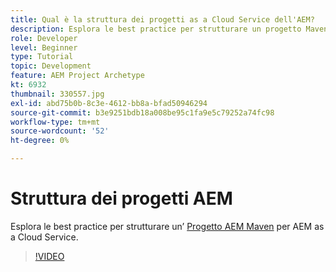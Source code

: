 ```yaml
---
title: Qual è la struttura dei progetti as a Cloud Service dell'AEM?
description: Esplora le best practice per strutturare un progetto Maven per AEM as a Cloud Service.
role: Developer
level: Beginner
type: Tutorial
topic: Development
feature: AEM Project Archetype
kt: 6932
thumbnail: 330557.jpg
exl-id: abd75b0b-8c3e-4612-bb8a-bfad50946294
source-git-commit: b3e9251bdb18a008be95c1fa9e5c79252a74fc98
workflow-type: tm+mt
source-wordcount: '52'
ht-degree: 0%

---
```


# Struttura dei progetti AEM

Esplora le best practice per strutturare un’ [Progetto AEM Maven](https://experienceleague.adobe.com/docs/experience-manager-cloud-service/implementing/developing/aem-project-content-package-structure.html#developing) per AEM as a Cloud Service.

>[!VIDEO](https://video.tv.adobe.com/v/330557?quality=12&learn=on)
